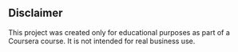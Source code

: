 ## Disclaimer
This project was created only for educational purposes as part of a Coursera course.
It is not intended for real business use.